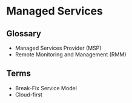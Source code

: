 # Managed Services

## Glossary

- Managed Services Provider (MSP)
- Remote Monitoring and Management (RMM)

## Terms

- Break-Fix Service Model
- Cloud-first
